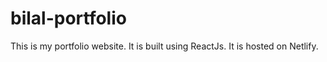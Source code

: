 # bilal-portfolio

This is my portfolio website. It is built using ReactJs. It is hosted on Netlify.
